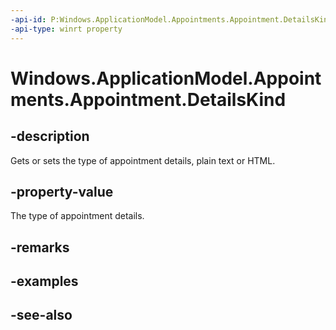 ```yaml
---
-api-id: P:Windows.ApplicationModel.Appointments.Appointment.DetailsKind
-api-type: winrt property
---
```


<!-- Property syntax
public Windows.ApplicationModel.Appointments.AppointmentDetailsKind DetailsKind { get;  set; }
-->

# Windows.ApplicationModel.Appointments.Appointment.DetailsKind

## -description
Gets or sets the type of appointment details, plain text or HTML.

## -property-value
The type of appointment details.

## -remarks

## -examples

## -see-also
